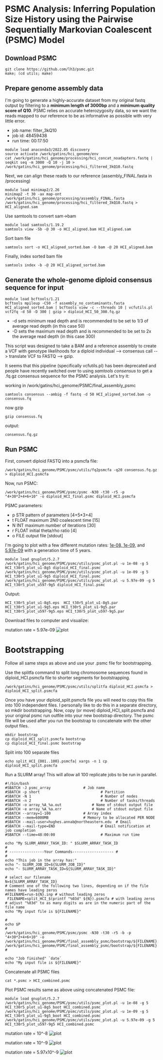 # PSMC Analysis: Inferring Population Size History using the Pairwise Sequentially Markovian Coalescent (PSMC) Model

## Download PSMC
```
git clone https://github.com/lh3/psmc.git
make; (cd utils; make)
```

## Prepare genome assembly data
I'm going to generate a highly-accurate dataset from my original fastq output by filtering to a **minimum length of 3000bp** and a **minimum quality score of Q10**. PSMC relies on accurate heterozygosity data, so we want the reads mapped to our reference to be as informative as possible with very little error.
- job name: filter_3kQ10
- job id: 48459438
- run time: 00:17:50
```
module load anaconda3/2022.05 discovery
source activate /work/gatins/hci_genome/env
cat /work/gatins/hci_genome/processing/hci_concat_noadapters.fastq | seqkit seq -m 3000 -Q 10 -j 10 > /work/gatins/hci_genome/processing/hci_filtered_3kQ10.fastq
```
Next, we can align these reads to our reference (assembly_FINAL.fasta in /processing)
```
module load minimap2/2.26
minimap2 -t 30 -ax map-ont /work/gatins/hci_genome/processing/assembly_FINAL.fasta /work/gatins/hci_genome/processing/hci_filtered_3kQ10.fastq > HCI_aligned.sam
```
Use samtools to convert sam->bam
```
module load samtools/1.19.2
samtools view -Sb -@ 30 -o HCI_aligned.bam HCI_aligned.sam
```
Sort bam file
```
samtools sort -o HCI_aligned_sorted.bam -O bam -@ 20 HCI_aligned.bam
```
Finally, index sorted bam file
```
samtools index -b -@ 20 HCI_aligned_sorted.bam
```

## Generate the whole-genome diploid consensus sequence for input
```
module load bcftools/1.21
bcftools mpileup -C50 -f assembly_no_contaminants.fasta HCI_aligned_sorted.bam | bcftools view -c --threads 10 | vcfutils.pl vcf2fq -d 50 -D 300 | gzip > diploid_HCI_50_300.fq.gz
```
- -d sets minimum read depth and is recommended to be set to 1/3 of average read depth (in this case 50)
- -D sets the maximum read depth and is recommended to be set to 2x the average read depth (in this case 300)

This script was designed to take a BAM and a reference assembly to create a VCF with genotype likelihoods for a diploid individual --> consensus call --> translate VCF to FASTQ --> gzip.

It seems that this pipeline (specifically vcfutils.pl) has been deprecated and people have recently switched over to using *samtools consensus* to get a .fq.gz consensus sequence for the PSMC analysis. Let's try it:

working in /work/gatins/hci_genome/PSMC/final_assembly_psmc
```
samtools consensus --ambig -f fastq -d 50 HCI_aligned_sorted.bam -o consensus.fq
```
now gzip
```
gzip consensus.fq
```
output:
```
consensus.fq.gz
```

## Run PSMC
First, convert diploid FASTQ into a psmcfa file:
```
/work/gatins/hci_genome/PSMC/psmc/utils/fq2psmcfa -q20 consensus.fq.gz > diploid_HCI.psmcfa
```
Now, run PSMC:
```
/work/gatins/hci_genome/PSMC/psmc/psmc -N30 -t30 -r5 -p "4+30*2+4+6+10" -o diploid_HCI_final.psmc diploid_HCI.psmcfa
```
PSMC parameters:
- p STR pattern of parameters [4+5*3+4]
- t FLOAT maximum 2N0 coalescent time [15]
- N INT maximum number of iterations [30]
- r FLOAT initial theta/rho ratio [4]
- o FILE output file [stdout]

I'm going to plot with a few different mutation rates: [1e-08, 1e-09](https://www.sciencedirect.com/science/article/pii/S0169534703000181?via%3Dihub), and [5.97e-09](https://www.nature.com/articles/s41586-023-05752-y) with a generation time of 5 years.
```
module load gnuplot/5.2.7
/work/gatins/hci_genome/PSMC/psmc/utils/psmc_plot.pl -u 1e-08 -g 5 HCI_t30r5_plot_u1-8g5 diploid_HCI_final.psmc
/work/gatins/hci_genome/PSMC/psmc/utils/psmc_plot.pl -u 1e-09 -g 5 HCI_t30r5_plot_u1-9g5 diploid_HCI_final.psmc
/work/gatins/hci_genome/PSMC/psmc/utils/psmc_plot.pl -u 5.97e-09 -g 5 HCI_t30r5_plot_u597-9g5 diploid_HCI_final.psmc
```
Output:
```
HCI_t30r5_plot_u1-8g5.eps  HCI_t30r5_plot_u1-8g5.par HCI_t30r5_plot_u1-9g5.eps HCI_t30r5_plot_u1-9g5.par HCI_t30r5_plot_u597-9g5.eps HCI_t30r5_plot_u597-9g5.par
```
Download files to computer and visualize:

mutation rate = 5.97e-09
![plot](photos/HCI_t30r5_plot_u597-9g5.png)

# Bootstrapping
Follow all same steps as above and use your .psmc file for bootstrapping.

Use the splitfa command to split long chromosome sequences found in diploid_HCI.psmcfa file to shorter segments for bootstrapping.
```
/work/gatins/hci_genome/PSMC/psmc/utils/splitfa diploid_HCI.psmcfa > diploid_HCI_split.psmcfa
```
Once you have your diploid_split.psmcfa file you will need to copy this file into 100 independent files. I personally like to do this in a separate directory, so mkdir bootstrapping. Now, copy (or move) diploid_HCI_split.psmcfa and your original psmc run outfile into your new bootstrap directory. The psmc file will be used after you run the bootstrap to concatenate with the other output files.
```
mkdir bootstrap
cp diploid_HCI_split.psmcfa bootstrap
cp diploid_HCI_final.psmc bootstrap
```
Split into 100 separate files
```
echo split_HCI_{001..100}.psmcfa| xargs -n 1 cp diploid_HCI_split.psmcfa
```

Run a SLURM array! This will allow all 100 replicate jobs to be run in parallel.
```
#!/bin/bash
#SBATCH -J psmc_array			    # Job name
#SBATCH -p short                            # Partition
#SBATCH -N 1                                # Number of nodes
#SBATCH -n 2                                # Number of tasks/threads
#SBATCH -o array_%A_%a.out    		    # Name of stdout output file
#SBATCH -e array_%A_%a.err    		    # Name of stdout output file
#SBATCH --array=1-100			    # Array index
#SBATCH --mem=6000MB 			    # Memory to be allocated PER NODE
#SBATCH --mail-user=hughes.annab@northeastern.edu  # Email
#SBATCH --mail-type=END                     # Email notification at job completion
#SBATCH --time=48:00:00                     # Maximum run time

echo "My SLURM_ARRAY_TASK_ID: " $SLURM_ARRAY_TASK_ID
#
# ----------------Your Commands------------------- #
#
echo "This job in the array has:"
echo "- SLURM_JOB_ID=${SLURM_JOB_ID}"
echo "- SLURM_ARRAY_TASK_ID=${SLURM_ARRAY_TASK_ID}"

# select our filename
N=${SLURM_ARRAY_TASK_ID}
# Comment one of the following two lines, depending on if the file names have leading zeros
#FILENAME=run-${N}.inp # without leading zeros
 FILENAME=split_HCI_$(printf "%03d" ${N}).psmcfa # with leading zeros
# adjust "%03d" to as many digits as are in the numeric part of the file name
echo "My input file is ${FILENAME}"

#
echo $P
#
/work/gatins/hci_genome/PSMC/psmc/psmc -N30 -t30 -r5 -b -p "4+30*2+4+6+10" -o /work/gatins/hci_genome/PSMC/final_assembly_psmc/bootstrap/${FILENAME}.psmc /work/gatins/hci_genome/PSMC/final_assembly_psmc/bootstrap/${FILENAME}
#

echo "Job finished" `date`
echo "My input file is ${FILENAME}"
```
Concatenate all PSMC files
```
cat *.psmc > HCI_combined.psmc
```
Plot PSMC results same as above using concatenated PSMC file:
```
module load gnuplot/5.2.7
/work/gatins/hci_genome/PSMC/psmc/utils/psmc_plot.pl -u 1e-08 -g 5 HCI_t30r5_plot_u1-8g5_boot HCI_combined.psmc
/work/gatins/hci_genome/PSMC/psmc/utils/psmc_plot.pl -u 1e-09 -g 5 HCI_t30r5_plot_u1-9g5_boot HCI_combined.psmc
/work/gatins/hci_genome/PSMC/psmc/utils/psmc_plot.pl -u 5.97e-09 -g 5 HCI_t30r5_plot_u597-9g5 HCI_combined.psmc
```
mutation rate = 10^-8
![plot](photos/HCI_t30r5_plot_u1-8g5_boot.png)

mutation rate = 10^-9
![plot](photos/HCI_t30r5_plot_u1-9g5_boot.png)

mutation rate = 5.97x10^-9
![plot](photos/HCI_t30r5_plot_u597-9g5.png)

